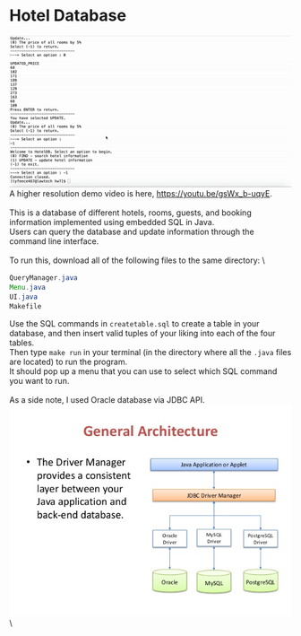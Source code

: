 # Hotel Database
![](databasehw7.gif) \
A higher resolution demo video is here, https://youtu.be/gsWx_b-uqyE. \
\
This is a database of different hotels, rooms, guests, and booking information implemented using embedded SQL in Java. \
Users can query the database and update information through the command line interface. \
\
To run this, download all of the following files to the same directory: \
```Main.java
QueryManager.java
Menu.java
UI.java
Makefile
```
Use the SQL commands in `createtable.sql` to create a table in your database, and then insert valid tuples of your liking into each of the four tables. \
Then type `make run` in your terminal (in the directory where all the `.java` files are located) to run the program.\
It should pop up a menu that you can use to select which SQL command you want to run. \
\
As a side note, I used Oracle database via JDBC API. \
![](<JDBC to Connect to Oracle Database.jpg>) \
